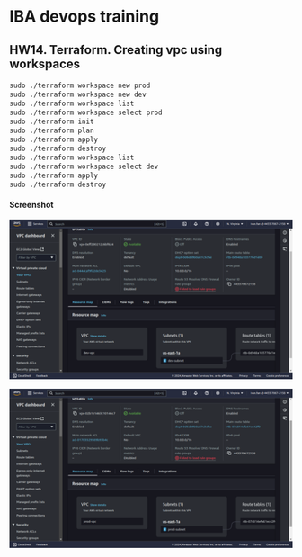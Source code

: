 # IBA devops training 

## HW14. Terraform. Creating vpc using workspaces

```
sudo ./terraform workspace new prod
sudo ./terraform workspace new dev
sudo ./terraform workspace list
sudo ./terraform workspace select prod
sudo ./terraform init
sudo ./terraform plan
sudo ./terraform apply
sudo ./terraform destroy
sudo ./terraform workspace list
sudo ./terraform workspace select dev
sudo ./terraform apply
sudo ./terraform destroy
```



#### Screenshot

![screenshot](./dev_vpc.png)

![screenshot](./prod_vpc.png)